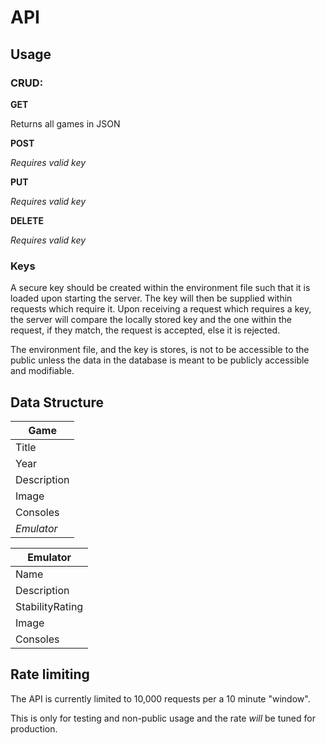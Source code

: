 # API

## Usage

### CRUD:

**GET**

Returns all games in JSON

**POST**

*Requires valid key*

**PUT**

*Requires valid key*

**DELETE**

*Requires valid key*

### Keys

A secure key should be created within the environment file such that it is loaded upon starting the server. The key will then be supplied within requests which require it. Upon receiving a request which requires a key, the server will compare the locally stored key and the one within the request, if they match, the request is accepted, else it is rejected.

The environment file, and the key is stores, is not to be accessible to the public unless the data in the database is meant to be publicly accessible and modifiable.


## Data Structure

| **Game**  |
|-------------- |
| Title    | 
| Year   | 
| Description   | 
| Image   | 
| Consoles   | 
| *Emulator*   | 

| **Emulator**  |
|-------------- |
| Name    | 
| Description   | 
| StabilityRating   | 
| Image   | 
| Consoles   | 

## Rate limiting

The API is currently limited to 10,000 requests per a 10 minute "window".

This is only for testing and non-public usage and the rate *will* be tuned for production.